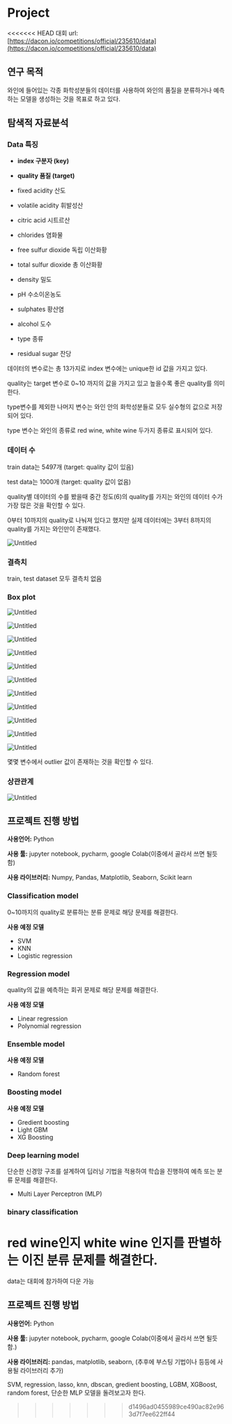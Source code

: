# Project

<<<<<<< HEAD
대회 url: [https://dacon.io/competitions/official/235610/data](https://dacon.io/competitions/official/235610/data)

## 연구 목적

와인에 들어있는 각종 화학성분들의 데이터를 사용하여 와인의 품질을 분류하거나 예측하는 모델을 생성하는 것을 목표로 하고 있다.

## 탐색적 자료분석

### **Data 특징**

- **index 구분자 
(key)**

- **quality 품질 
(target)**

- fixed acidity 
산도

- volatile acidity 
휘발성산

- citric acid 
시트르산

- chlorides 
염화물

- free sulfur dioxide 
독립 이산화황

- total sulfur dioxide 
총 이산화황

- density 
밀도

- pH 
수소이온농도

- sulphates 
황산염

- alcohol 
도수

- type 
종류

- residual sugar 
잔당

데이터의 변수로는 총 13가지로
index 변수에는 unique한 id 값을 가지고 있다.

quality는 target 변수로 0~10 까지의 값을 가지고 있고 높을수록 좋은 quality를 의미한다.

type변수를 제외한 나머지 변수는 와인 안의 화학성분들로 모두 실수형의 값으로 저장되어 있다.

type 변수는 와인의 종류로 red wine, white wine 두가지 종류로 표시되어 있다.

### 데이터 수

train data는 5497개 (target: quality 값이 있음)

test data는 1000개 (target: quality 값이 없음)

quality별 데이터의 수를 봤을때 중간 정도(6)의 quality를 가지는 와인의 데이터 수가 가장 많은 것을 확인할 수 있다.

0부터 10까지의 quality로 나눠져 있다고 했지만 실제 데이터에는 3부터 8까지의 quality를 가지는 와인만이 존재했다.

![Untitled](Project%20be9a42c247674d1abffed537871603a8/Untitled.png)

### 결측치

train, test dataset 모두 결측치 없음

### Box plot

![Untitled](Project%20be9a42c247674d1abffed537871603a8/Untitled%201.png)

![Untitled](Project%20be9a42c247674d1abffed537871603a8/Untitled%202.png)

![Untitled](Project%20be9a42c247674d1abffed537871603a8/Untitled%203.png)

![Untitled](Project%20be9a42c247674d1abffed537871603a8/Untitled%204.png)

![Untitled](Project%20be9a42c247674d1abffed537871603a8/Untitled%205.png)

![Untitled](Project%20be9a42c247674d1abffed537871603a8/Untitled%206.png)

![Untitled](Project%20be9a42c247674d1abffed537871603a8/Untitled%207.png)

![Untitled](Project%20be9a42c247674d1abffed537871603a8/Untitled%208.png)

![Untitled](Project%20be9a42c247674d1abffed537871603a8/Untitled%209.png)

![Untitled](Project%20be9a42c247674d1abffed537871603a8/Untitled%2010.png)

![Untitled](Project%20be9a42c247674d1abffed537871603a8/Untitled%2011.png)

몇몇 변수에서 outlier 값이 존재하는 것을 확인할 수 있다.

### 상관관계

![Untitled](Project%20be9a42c247674d1abffed537871603a8/Untitled%2012.png)

## 프로젝트 진행 방법

**사용언어:** Python

**사용 툴:** jupyter notebook, pycharm, google Colab(이중에서 골라서 쓰면 될듯 함)

**사용 라이브러리:** Numpy, Pandas, Matplotlib, Seaborn, Scikit learn

### **Classification model**

0~10까지의 quality로 분류하는 분류 문제로 해당 문제를 해결한다.

**사용 예정 모델**

- SVM
- KNN
- Logistic regression

### **Regression model**

quality의 값을 예측하는 회귀 문제로 해당 문제를 해결한다.

**사용 예정 모델**

- Linear regression
- Polynomial regression

### Ensemble model

**사용 예정 모델**

- Random forest

### Boosting model

**사용 예정 모델**

- Gredient boosting
- Light GBM
- XG Boosting

### Deep learning model

단순한 신경망 구조를 설계하여 딥러닝 기법을 적용하여 학습을 진행하여 예측 또는 분류 문제를 해결한다.

- Multi Layer Perceptron (MLP)

### binary classification

red wine인지 white wine 인지를 판별하는 이진 분류 문제를 해결한다.
=======
data는 대회에 참가하여 다운 가능

## 프로젝트 진행 방법
**사용언어:** Python

**사용 툴:** jupyter notebook, pycharm, google Colab(이중에서 골라서 쓰면 될듯 함.)

**사용 라이브러리:** pandas, matplotlib, seaborn, (추후에 부스팅 기법이나 등등에 사용될 라이브러리 추가)

SVM, regression, lasso, knn, dbscan, gredient boosting, LGBM, XGBoost, random forest, 단순한 MLP 모델을 돌려보고자 한다.
>>>>>>> d1496ad0455989ce490ac82e963d7f7ee622ff44

